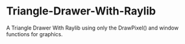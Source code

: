 # Triangle-Drawer-With-Raylib
A Triangle Drawer With Raylib using only the DrawPixel() and window functions for graphics.
